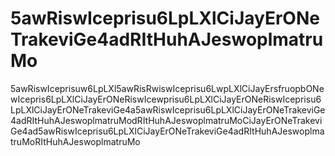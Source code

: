 # 5awRiswIceprisu6LpLXlCiJayErONeTrakeviGe4adRItHuhAJeswoplmatruMo
5awRiswIceprisuw6LpLXl5awRisRwiswIceprisu6LwpLXlCiJayErsfruopbONewIcepris6LpLXlCiJayErONeRiswIcewprisu6LpLXlCiJayErONeRiswIceprisu6LpLXlCiJayErONeTrakeviGe4a5awRiswIceprisu6LpLXlCiJayErONeTrakeviGe4adRItHuhAJeswoplmatruModRItHuhAJeswoplmatruMoCiJayErONeTrakeviGe4ad5awRiswIceprisu6LpLXlCiJayErONeTrakeviGe4adRItHuhAJeswoplmatruMoRItHuhAJeswoplmatruMo
